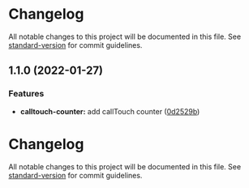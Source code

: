 # Changelog

All notable changes to this project will be documented in this file. See [standard-version](https://github.com/conventional-changelog/standard-version) for commit guidelines.

## 1.1.0 (2022-01-27)

### Features

-   **calltouch-counter:** add callTouch counter ([0d2529b](https://github.com/TinkoffCreditSystems/angular-library-starter/commit/0d2529ba6894285284b7aeef3eddaa16f2910671))

# Changelog

All notable changes to this project will be documented in this file. See [standard-version](https://github.com/conventional-changelog/standard-version) for commit guidelines.
